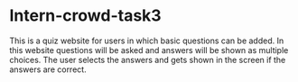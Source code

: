 # Intern-crowd-task3

This is a quiz website for users in which basic questions can be added.
In this website questions will be asked and answers will be shown as multiple choices.
The user selects the answers and gets shown in the screen if the answers are correct.